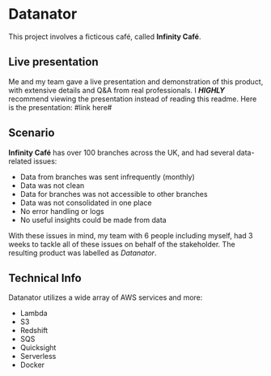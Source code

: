 # Datanator

This project involves a ficticous café, called **Infinity Café**.

## Live presentation

Me and my team gave a live presentation and demonstration of this product, with extensive details and Q&A from real professionals.
I ***HIGHLY*** recommend viewing the presentation instead of reading this readme.
Here is the presentation: #link here#

## Scenario

**Infinity Café** has over 100 branches across the UK, and had several data-related issues:
- Data from branches was sent infrequently (monthly)
- Data was not clean
- Data for branches was not accessible to other branches
- Data was not consolidated in one place
- No error handling or logs
- No useful insights could be made from data

With these issues in mind, my team with 6 people including myself, had 3 weeks to tackle all of these issues on behalf of the stakeholder. The resulting product was labelled as *Datanator*.

## Technical Info

Datanator utilizes a wide array of AWS services and more:
- Lambda
- S3
- Redshift
- SQS
- Quicksight
- Serverless
- Docker